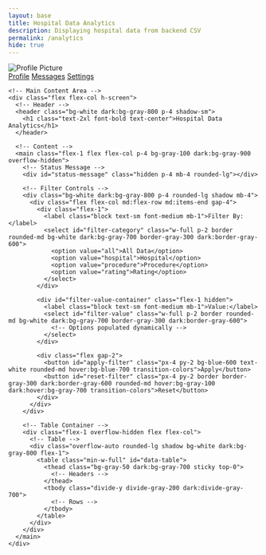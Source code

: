 ```yaml
---
layout: base 
title: Hospital Data Analytics
description: Displaying hospital data from backend CSV
permalink: /analytics
hide: true
---
```

<div class="min-h-screen bg-gray-100 dark:bg-gray-900 text-gray-900 dark:text-gray-100">
  <div class="grid grid-cols-1 md:grid-cols-[12rem_1fr] min-h-screen">
    <!-- Sidebar -->
    <div class="bg-gray-200 dark:bg-gray-800 p-4 shadow-md">
      <div class="flex justify-center mb-6">
        <img class="w-24 h-24 rounded-full border-4 border-gray-800 dark:border-gray-100" src="{{site.baseurl}}/images/logo.png" alt="Profile Picture" />
      </div>
      <nav class="space-y-4 text-center md:text-left">
        <a href="#profile" class="block font-medium hover:text-blue-600 dark:hover:text-blue-400 transition-colors">Profile</a>
        <a href="#messages" class="block font-medium hover:text-blue-600 dark:hover:text-blue-400 transition-colors">Messages</a>
        <a href="#settings" class="block font-medium hover:text-blue-600 dark:hover:text-blue-400 transition-colors">Settings</a>
      </nav>
    </div>

    <!-- Main Content Area -->
    <div class="flex flex-col h-screen">
      <!-- Header -->
      <header class="bg-white dark:bg-gray-800 p-4 shadow-sm">
        <h1 class="text-2xl font-bold text-center">Hospital Data Analytics</h1>
      </header>

      <!-- Content -->
      <main class="flex-1 flex flex-col p-4 bg-gray-100 dark:bg-gray-900 overflow-hidden">
        <!-- Status Message -->
        <div id="status-message" class="hidden p-4 mb-4 rounded-lg"></div>

        <!-- Filter Controls -->
        <div class="bg-white dark:bg-gray-800 p-4 rounded-lg shadow mb-4">
          <div class="flex flex-col md:flex-row md:items-end gap-4">
            <div class="flex-1">
              <label class="block text-sm font-medium mb-1">Filter By:</label>
              <select id="filter-category" class="w-full p-2 border rounded-md bg-white dark:bg-gray-700 border-gray-300 dark:border-gray-600">
                <option value="all">All Data</option>
                <option value="hospital">Hospital</option>
                <option value="procedure">Procedure</option>
                <option value="rating">Rating</option>
              </select>
            </div>

            <div id="filter-value-container" class="flex-1 hidden">
              <label class="block text-sm font-medium mb-1">Value:</label>
              <select id="filter-value" class="w-full p-2 border rounded-md bg-white dark:bg-gray-700 border-gray-300 dark:border-gray-600">
                <!-- Options populated dynamically -->
              </select>
            </div>

            <div class="flex gap-2">
              <button id="apply-filter" class="px-4 py-2 bg-blue-600 text-white rounded-md hover:bg-blue-700 transition-colors">Apply</button>
              <button id="reset-filter" class="px-4 py-2 border border-gray-300 dark:border-gray-600 rounded-md hover:bg-gray-100 dark:hover:bg-gray-700 transition-colors">Reset</button>
            </div>
          </div>
        </div>

        <!-- Table Container -->
        <div class="flex-1 overflow-hidden flex flex-col">
          <!-- Table -->
          <div class="overflow-auto rounded-lg shadow bg-white dark:bg-gray-800 flex-1">
            <table class="min-w-full" id="data-table">
              <thead class="bg-gray-50 dark:bg-gray-700 sticky top-0">
                <!-- Headers -->
              </thead>
              <tbody class="divide-y divide-gray-200 dark:divide-gray-700">
                <!-- Rows -->
              </tbody>
            </table>
          </div>
        </div>
      </main>
    </div>
  </div>
</div>

<script type="module">
import { pythonURI, fetchOptions } from '{{site.baseurl}}/assets/js/api/config.js';

document.addEventListener('DOMContentLoaded', async () => {
  const statusEl = document.getElementById('status-message');
  const tableHead = document.querySelector("#data-table thead");
  const tableBody = document.querySelector("#data-table tbody");
  const filterCategory = document.getElementById('filter-category');
  const filterValue = document.getElementById('filter-value');
  const filterValueContainer = document.getElementById('filter-value-container');
  const applyFilter = document.getElementById('apply-filter');
  const resetFilter = document.getElementById('reset-filter');
  
  let allData = [];
  let filteredData = [];

  // Show loading state
  function showLoading(message) {
    statusEl.textContent = message;
    statusEl.className = "p-4 mb-4 text-blue-800 bg-blue-100 dark:bg-blue-200 dark:text-blue-800 rounded-lg";
    statusEl.classList.remove("hidden");
  }

  // Show error message
  function showError(message) {
    statusEl.textContent = message;
    statusEl.className = "p-4 mb-4 text-red-800 bg-red-100 dark:bg-red-200 dark:text-red-800 rounded-lg";
    statusEl.classList.remove("hidden");
  }

  // Hide status message
  function hideStatus() {
    statusEl.classList.add("hidden");
  }

  // Fetch data from backend API
  async function fetchData() {
    showLoading("Loading hospital data...");
    tableHead.innerHTML = '';
    tableBody.innerHTML = '';
    
    try {
      const response = await fetch(`${pythonURI}/api/analytics`, {
        ...fetchOptions,
        method: "GET"
      });
      
      if (!response.ok) {
        throw new Error(`HTTP error! Status: ${response.status}`);
      }
      
      const result = await response.json();
      
      if (!result.success) {
        throw new Error(result.error || "Failed to load data");
      }
      
      if (result.data && result.data.length > 0) {
        allData = result.data;
        filteredData = [...allData];
        renderTable();
        setupFilters();
        hideStatus();
      } else {
        showError("No data available");
      }
    } catch (error) {
      console.error('Error:', error);
      showError(`Error loading data: ${error.message}`);
      tableBody.innerHTML = `
        <tr>
          <td colspan="100%" class="px-6 py-4 text-center text-gray-500">
            Failed to load data. Please try again later.
          </td>
        </tr>`;
    }
  }

  // Render the data table
  function renderTable(data = filteredData) {
    tableHead.innerHTML = '';
    tableBody.innerHTML = '';
    
    if (data.length === 0) {
      tableBody.innerHTML = `
        <tr>
          <td colspan="100%" class="px-6 py-4 text-center text-gray-500">
            No matching data found
          </td>
        </tr>`;
      return;
    }
    
    // Create headers from first item's keys
    const headerRow = document.createElement('tr');
    Object.keys(data[0]).forEach(key => {
      if (key.startsWith('_')) return; // Skip internal fields
      
      const th = document.createElement('th');
      th.className = 'px-6 py-3 text-left text-xs font-medium text-gray-500 dark:text-gray-300 uppercase tracking-wider';
      th.textContent = formatHeader(key);
      headerRow.appendChild(th);
    });
    tableHead.appendChild(headerRow);
    
    // Create table rows
    data.forEach(item => {
      const row = document.createElement('tr');
      row.className = 'hover:bg-gray-50 dark:hover:bg-gray-700 transition-colors';
      
      Object.entries(item).forEach(([key, value]) => {
        if (key.startsWith('_')) return;
        
        const td = document.createElement('td');
        td.className = 'px-6 py-4 whitespace-nowrap text-sm text-gray-700 dark:text-gray-300';

        td.textContent = value !== null ? value : '';
        row.appendChild(td);
      });
      
      tableBody.appendChild(row);
    });
  }

  function formatHeader(key) {
    return key
      .replace(/_/g, ' ')                      // Replace underscores with spaces
      .replace(/([a-z])([A-Z])/g, '$1 $2')     // Add space before capital letters
      .replace(/\b\w/g, l => l.toUpperCase())  // Capitalize first letter of each word
      .trim();
  }

  // Set up filter controls
  function setupFilters() {
    filterCategory.addEventListener('change', () => {
      const category = filterCategory.value;
      
      if (category === 'all') {
        filterValueContainer.classList.add('hidden');
        return;
      }
      
      filterValueContainer.classList.remove('hidden');
      
      // Get unique values for the selected category
      const uniqueValues = [...new Set(allData.map(item => {
        if (category === 'hospital') return item.HOSPITAL || item.HOSPITAL_NAME;
        if (category === 'procedure') return item.PROCEDURE || item.PERFORMANCE_MEASURE;
        if (category === 'rating') return item.RATING;
        return item[category.toUpperCase()];
      }))].filter(Boolean).sort();
      
      // Populate value dropdown
      filterValue.innerHTML = '';
      uniqueValues.forEach(value => {
        const option = document.createElement('option');
        option.value = value;
        option.textContent = value;
        filterValue.appendChild(option);
      });
    });
    
    applyFilter.addEventListener('click', () => {
      const category = filterCategory.value;
      const value = filterValue.value;
      
      if (category === 'all') {
        filteredData = [...allData];
        renderTable();
        return;
      }
      
      // Filter the data
      filteredData = allData.filter(item => {
        const itemValue = category === 'hospital' ? (item.HOSPITAL || item.HOSPITAL_NAME) :
                         category === 'procedure' ? (item.PROCEDURE || item.PERFORMANCE_MEASURE) :
                         item[category.toUpperCase()];
        return itemValue === value;
      });
      
      renderTable();
    });
    
    resetFilter.addEventListener('click', () => {
      filterCategory.value = 'all';
      filterValueContainer.classList.add('hidden');
      filteredData = [...allData];
      renderTable();
    });
  }

  // Initial data load
  await fetchData();
});
</script>